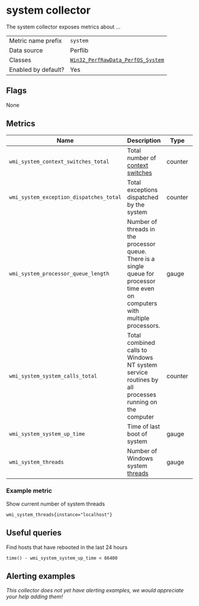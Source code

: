 # system collector

The system collector exposes metrics about ...

|||
-|-
Metric name prefix  | `system`
Data source         | Perflib
Classes             | [`Win32_PerfRawData_PerfOS_System`](https://web.archive.org/web/20050830140516/http://msdn.microsoft.com/library/en-us/wmisdk/wmi/win32_perfrawdata_perfos_system.asp)
Enabled by default? | Yes

## Flags

None

## Metrics

Name | Description | Type | Labels
-----|-------------|------|-------
`wmi_system_context_switches_total` | Total number of [context switches](https://en.wikipedia.org/wiki/Context_switch) | counter | None
`wmi_system_exception_dispatches_total` | Total exceptions dispatched by the system | counter | None
`wmi_system_processor_queue_length` | Number of threads in the processor queue. There is a single queue for processor time even on computers with multiple processors. | gauge | None
`wmi_system_system_calls_total` | Total combined calls to Windows NT system service routines by all processes running on the computer | counter | None
`wmi_system_system_up_time` | Time of last boot of system | gauge | None
`wmi_system_threads` | Number of Windows system [threads](https://en.wikipedia.org/wiki/Thread_(computing)) | gauge | None

### Example metric
Show current number of system threads
```
wmi_system_threads{instance="localhost"}
```

## Useful queries
Find hosts that have rebooted in the last 24 hours
```
time() - wmi_system_system_up_time < 86400
```

## Alerting examples
_This collector does not yet have alerting examples, we would appreciate your help adding them!_
